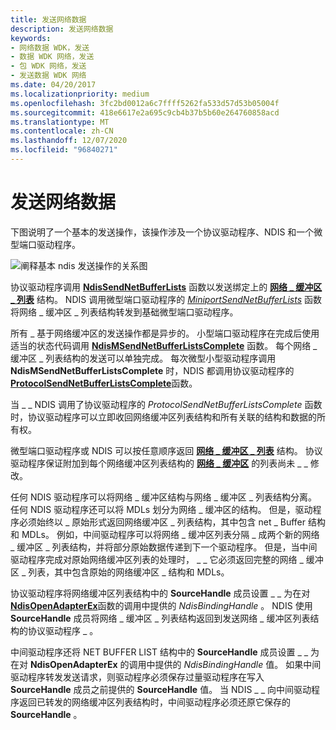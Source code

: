 ```yaml
---
title: 发送网络数据
description: 发送网络数据
keywords:
- 网络数据 WDK，发送
- 数据 WDK 网络，发送
- 包 WDK 网络，发送
- 发送数据 WDK 网络
ms.date: 04/20/2017
ms.localizationpriority: medium
ms.openlocfilehash: 3fc2bd0012a6c7ffff5262fa533d57d53b05004f
ms.sourcegitcommit: 418e6617e2a695c9cb4b37b5b60e264760858acd
ms.translationtype: MT
ms.contentlocale: zh-CN
ms.lasthandoff: 12/07/2020
ms.locfileid: "96840271"
---
```

# <a name="sending-network-data"></a>发送网络数据





下图说明了一个基本的发送操作，该操作涉及一个协议驱动程序、NDIS 和一个微型端口驱动程序。

![阐释基本 ndis 发送操作的关系图](images/netbuffersend.png)

协议驱动程序调用 [**NdisSendNetBufferLists**](/windows-hardware/drivers/ddi/ndis/nf-ndis-ndissendnetbufferlists) 函数以发送绑定上的 [**网络 \_ 缓冲区 \_ 列表**](/windows-hardware/drivers/ddi/ndis/ns-ndis-_net_buffer_list) 结构。 NDIS 调用微型端口驱动程序的 [*MiniportSendNetBufferLists*](/windows-hardware/drivers/ddi/ndis/nc-ndis-miniport_send_net_buffer_lists) 函数将网络 \_ 缓冲区 \_ 列表结构转发到基础微型端口驱动程序。

所有 \_ 基于网络缓冲区的发送操作都是异步的。 小型端口驱动程序在完成后使用适当的状态代码调用 [**NdisMSendNetBufferListsComplete**](/windows-hardware/drivers/ddi/ndis/nf-ndis-ndismsendnetbufferlistscomplete) 函数。 每个网络 \_ 缓冲区 \_ 列表结构的发送可以单独完成。 每次微型小型驱动程序调用 **NdisMSendNetBufferListsComplete** 时，NDIS 都调用协议驱动程序的 [**ProtocolSendNetBufferListsComplete**](/windows-hardware/drivers/ddi/ndis/nc-ndis-protocol_send_net_buffer_lists_complete)函数。

当 \_ \_ NDIS 调用了协议驱动程序的 *ProtocolSendNetBufferListsComplete* 函数时，协议驱动程序可以立即收回网络缓冲区列表结构和所有关联的结构和数据的所有权。

微型端口驱动程序或 NDIS 可以按任意顺序返回 [**网络 \_ 缓冲区 \_ 列表**](/windows-hardware/drivers/ddi/ndis/ns-ndis-_net_buffer_list) 结构。 协议驱动程序保证附加到每个网络缓冲区列表结构的 [**网络 \_ 缓冲区**](/windows-hardware/drivers/ddi/ndis/ns-ndis-_net_buffer) 的列表尚未 \_ \_ 修改。

任何 NDIS 驱动程序可以将网络 \_ 缓冲区结构与网络 \_ 缓冲区 \_ 列表结构分离。 任何 NDIS 驱动程序还可以将 MDLs 划分为网络 \_ 缓冲区的结构。 但是，驱动程序必须始终以 \_ 原始形式返回网络缓冲区 \_ 列表结构，其中包含 net \_ Buffer 结构和 MDLs。 例如，中间驱动程序可以将网络 \_ 缓冲区列表分隔 \_ 成两个新的网络 \_ 缓冲区 \_ 列表结构，并将部分原始数据传递到下一个驱动程序。 但是，当中间驱动程序完成对原始网络缓冲区列表的处理时， \_ \_ 它必须返回完整的网络 \_ 缓冲区 \_ 列表，其中包含原始的网络缓冲区 \_ 结构和 MDLs。

协议驱动程序将网络缓冲区列表结构中的 **SourceHandle** 成员设置 \_ \_ 为在对 [**NdisOpenAdapterEx**](/windows-hardware/drivers/ddi/ndis/nf-ndis-ndisopenadapterex)函数的调用中提供的 *NdisBindingHandle* 。 NDIS 使用 **SourceHandle** 成员将网络 \_ 缓冲区 \_ 列表结构返回到发送网络 \_ 缓冲区列表结构的协议驱动程序 \_ 。

中间驱动程序还将 NET BUFFER LIST 结构中的 **SourceHandle** 成员设置 \_ \_ 为在对 **NdisOpenAdapterEx** 的调用中提供的 *NdisBindingHandle* 值。 如果中间驱动程序转发发送请求，则驱动程序必须保存过量驱动程序在写入 **SourceHandle** 成员之前提供的 **SourceHandle** 值。 当 NDIS \_ \_ 向中间驱动程序返回已转发的网络缓冲区列表结构时，中间驱动程序必须还原它保存的 **SourceHandle** 。

 

